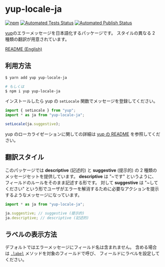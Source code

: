 # yup-locale-ja

[![npm](https://img.shields.io/npm/v/yup-locale-ja)](https://www.npmjs.com/package/yup-locale-ja)
[![Automated Tests Status](https://img.shields.io/github/workflow/status/pocka/yup-locale-ja/Test?label=test&logo=github)](https://github.com/pocka/yup-locale-ja/actions?query=workflow%3ATest)
[![Automated Publish Status](https://img.shields.io/github/workflow/status/pocka/yup-locale-ja/Publish?label=publish&logo=github)](https://github.com/pocka/yup-locale-ja/actions?query=workflow%3APublish)

[yup](https://github.com/jquense/yup)のエラーメッセージを日本語化するパッケージです。
スタイルの異なる 2 種類の翻訳が用意されています。

[README (English)](./README.md)

## 利用方法

```sh
$ yarn add yup yup-locale-ja

# もしくは
$ npm i yup yup-locale-ja
```

インストールしたら yup の `setLocale` 関数でメッセージを登録してください。

```js
import { setLocale } from "yup";
import * as ja from "yup-locale-ja";

setLocale(ja.suggestive);
```

yup のローカライゼーションに関しての詳細は [yup の README](https://github.com/jquense/yup#using-a-custom-locale-dictionary) を参照してください。

## 翻訳スタイル

このパッケージでは **descriptive** (記述的) と **suggestive** (提示的) の 2 種類のメッセージセットを提供しています。
**descriptive** は "~です" というように、フィールドのルールをそのまま記述する形です。
対して **suggestive** は "~してください" という形でユーザがエラーを解消するために必要なアクションを提示するようなメッセージになっています。

```js
import * as ja from "yup-locale-ja";

ja.suggestive; // suggestive (提示的)
ja.descriptive; // descriptive (記述的)
```

## ラベルの表示方法

デフォルトではエラーメッセージにフィールド名は含まれません。
含める場合は [`.label`](https://github.com/jquense/yup#mixedlabellabel-string-schema) メソッドを対象のフィールドで呼び、
フィールドにラベルを設定してください。
